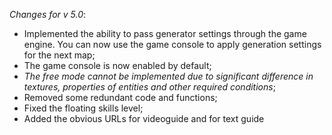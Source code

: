 _Changes for v 5.0_:
- Implemented the ability to pass generator settings through the game engine. You can now use the game console to apply generation settings for the next map;
- The game console is now enabled by default;
- *The free mode cannot be implemented due to significant difference in textures, properties of entities and other required conditions*;
- Removed some redundant code and functions;
- Fixed the floating skills level;
- Added the obvious URLs for videoguide and for text guide
